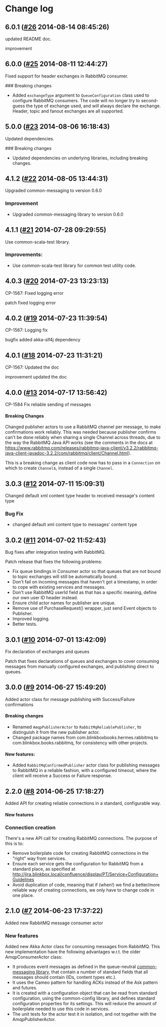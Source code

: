 # Change log

## 6.0.1 ([#26](https://git.mobcastdev.com/Hermes/rabbitmq-ha/pull/26) 2014-08-14 08:45:26)

updated README doc.

improvement


## 6.0.0 ([#25](https://git.mobcastdev.com/Hermes/rabbitmq-ha/pull/25) 2014-08-11 12:44:27)

Fixed support for header exchanges in RabbitMQ consumer.

### Breaking changes

- Added `exchangeType` argument to `QueueConfiguration` class used to configure RabbitMQ consumers. The code will no longer try to second-guess the type of exchange used, and will always declare the exchange. Header, topic and fanout exchanges are all supported.


## 5.0.0 ([#23](https://git.mobcastdev.com/Hermes/rabbitmq-ha/pull/23) 2014-08-06 16:18:43)

Updated dependencies.

### Breaking changes

- Updated dependencies on underlying libraries, including breaking changes.


## 4.1.2 ([#22](https://git.mobcastdev.com/Hermes/rabbitmq-ha/pull/22) 2014-08-05 13:44:31)

Upgraded common-messaging to version 0.6.0

### Improvement

-  Upgraded common-messaging library to version 0.6.0

## 4.1.1 ([#21](https://git.mobcastdev.com/Hermes/rabbitmq-ha/pull/21) 2014-07-28 09:29:55)

Use common-scala-test library.

### Improvements:

- Use common-scala-test library for common test utility code.


## 4.0.3 ([#20](https://git.mobcastdev.com/Hermes/rabbitmq-ha/pull/20) 2014-07-23 13:23:13)

CP-1567: Fixed logging error

patch
fixed logging error

## 4.0.2 ([#19](https://git.mobcastdev.com/Hermes/rabbitmq-ha/pull/19) 2014-07-23 11:39:54)

CP-1567: Logging fix

bugfix
added akka-slf4j dependency

## 4.0.1 ([#18](https://git.mobcastdev.com/Hermes/rabbitmq-ha/pull/18) 2014-07-23 11:31:21)

CP-1567: Updated the doc

improvement
updated the doc

## 4.0.0 ([#13](https://git.mobcastdev.com/Hermes/rabbitmq-ha/pull/13) 2014-07-17 13:56:42)

CP-1584 Fix reliable sending of messages

#### Breaking Changes
 
 Changed publisher actors to use a RabbitMQ channel per message, to make confirmations work reliably. This was needed because publisher confirms can't be done reliably when sharing a single Channel across threads, due to the way the RabbitMQ Java API works (see the comments in the docs at https://www.rabbitmq.com/releases/rabbitmq-java-client/v3.2.2/rabbitmq-java-client-javadoc-3.2.2/com/rabbitmq/client/Channel.html).
 
This is a breaking change as client code now has to pass in a `Connection` on which to create `Channel`s, instead of a single `Channel`.

## 3.0.3 ([#12](https://git.mobcastdev.com/Hermes/rabbitmq-ha/pull/12) 2014-07-11 15:09:31)

Changed default xml content type header to received message's content type 

### Bug Fix

* changed default xml content type to messages' content type

## 3.0.2 ([#11](https://git.mobcastdev.com/Hermes/rabbitmq-ha/pull/11) 2014-07-02 11:52:43)

Bug fixes after integration testing with RabbitMQ.

Patch release that fixes the following problems:

- Fix queue bindings in Consumer actor so that queues that are not bound to topic exchanges will still be automatically bound.
- Don't fail on incoming messages that haven't got a timestamp, in order to cope with existing services and messages.
- Don't use RabbitMQ userId field as that has a specific meaning, define our own user ID header instead.
- Ensure child actor names for publisher are unique.
- Remove use of PurchaseRequest() wrapper, just send Event objects to Publisher.
- Improved logging.
- Better tests.


## 3.0.1 ([#10](https://git.mobcastdev.com/Hermes/rabbitmq-ha/pull/10) 2014-07-01 13:42:09)

Fix declaration of exchanges and queues

Patch that fixes declarations of queues and exchanges to cover consuming messages from manually configured exchanges, and publishing direct to queues.

## 3.0.0 ([#9](https://git.mobcastdev.com/Hermes/rabbitmq-ha/pull/9) 2014-06-27 15:49:20)

Added actor class for message publishing with Success/Failure confirmations

#### Breaking changes

- Renamed `AmqpPublisherActor` to `RabbitMqReliablePublisher`, to distinguish it from the new publisher actor.
- Changed package names from com.blinkboxbooks.hermes.rabbitmq to com.blinkbox.books.rabbitmq, for consistency with other projects.

#### New features:

- Added `RabbitMqConfirmedPublisher` actor class for publishing messages to RabbitMQ in a reliable fashion, with a configured timeout, where the client will receive a Success or Failure response.


## 2.2.0 ([#8](https://git.mobcastdev.com/Hermes/rabbitmq-ha/pull/8) 2014-06-25 17:18:27)

Added API for creating reliable connections in a standard, configurable way.

#### New features

### Connection creation

There's a new API call for creating RabbitMQ connections. The purpose of this is to:

- Remove boilerplate code for creating RabbitMQ connections in the "right" way from services.
- Ensure each service gets the configuration for RabbitMQ from a standard place, as specified at http://jira.blinkbox.local/confluence/display/PT/Service+Configuration+Guidelines
- Avoid duplication of code, meaning that if (when!) we find a better/more reliable way of creating connections, we only have to change code in one place.


## 2.1.0 ([#7](https://git.mobcastdev.com/Hermes/rabbitmq-ha/pull/7) 2014-06-23 17:37:22)

Added new RabbitMQ message consumer actor

### New features

Added new Akka Actor class for consuming messages from RabbitMQ. This new implementation have the following advantages w.r.t. the older AmqpConsumerActor class:

- It produces event messages as defined in the queue-neutral [common-messaging library](/Hermes/common-messaging), that contain a number of standard fields that all messages should contain (IDs, content types etc.).
- It uses the Cameo pattern for handling ACKs instead of the Ask pattern and futures.
- It is created with a configuration object that can be read from standard configuration, using the common-config library, and defines standard configuration properties for its settings. This will reduce the amount of boilerplate needed to use this code in services.
- The unit tests for the actor test it in isolation, and not together with the AmqpPublisherActor.

